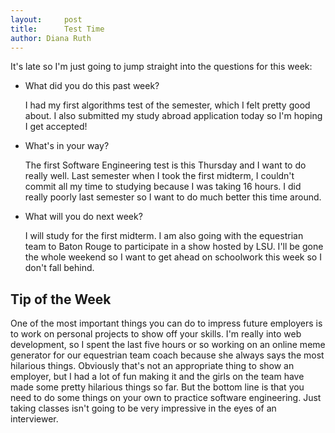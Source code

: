 ```yaml
---
layout:     post
title:      Test Time
author: Diana Ruth
---
```


It's late so I'm just going to jump straight into the questions for this week:

- What did you do this past week?

    I had my first algorithms test of the semester, which I felt pretty good about. I also submitted my study abroad application today so I'm hoping I get accepted!

- What's in your way?

    The first Software Engineering test is this Thursday and I want to do really well. Last semester when I took the first midterm, I couldn't commit all my time to studying because I was taking 16 hours. I did really poorly last semester so I want to do much better this time around.
    
- What will you do next week?

    I will study for the first midterm. I am also going with the equestrian team to Baton Rouge to participate in a show hosted by LSU. I'll be gone the whole weekend so I want to get ahead on schoolwork this week so I don't fall behind.

Tip of the Week
---------------
One of the most important things you can do to impress future employers is to work on personal projects to show off your skills. I'm really into web development, so I spent the last five hours or so working on an online meme generator for our equestrian team coach because she always says the most hilarious things. Obviously that's not an appropriate thing to show an employer, but I had a lot of fun making it and the girls on the team have made some pretty hilarious things so far. But the bottom line is that you need to do some things on your own to practice software engineering. Just taking classes isn't going to be very impressive in the eyes of an interviewer.
